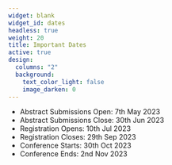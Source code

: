```yaml
---
widget: blank
widget_id: dates
headless: true
weight: 20
title: Important Dates
active: true
design:
  columns: "2"
  background:
    text_color_light: false
    image_darken: 0
---
```

* Abstract Submissions Open: 7th May 2023
* Abstract Submissions Close: 30th Jun 2023
* Registration Opens: 10th Jul 2023
* Registration Closes: 29th Sep 2023
* Conference Starts: 30th Oct 2023
* Conference Ends: 2nd Nov 2023